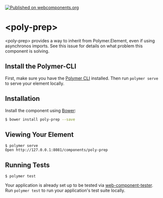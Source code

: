 [![Published on webcomponents.org](https://img.shields.io/badge/webcomponents.org-published-blue.svg)](https://www.webcomponents.org/element/bahrus/poly-prep)

# \<poly-prep\>

\<poly-prep\> provides a way to inherit from Polymer.Element, even if using asynchronos imports.  See this issue for details on what problem this component is solving.




## Install the Polymer-CLI

First, make sure you have the [Polymer CLI](https://www.npmjs.com/package/polymer-cli) installed. Then run `polymer serve` to serve your element locally.

## Installation

Install the component using [Bower](http://bower.io/):
```sh
$ bower install poly-prep --save
```

## Viewing Your Element

```
$ polymer serve
Open http://127.0.0.1:8081/components/poly-prep
```

## Running Tests

```
$ polymer test
```

Your application is already set up to be tested via [web-component-tester](https://github.com/Polymer/web-component-tester). Run `polymer test` to run your application's test suite locally.
